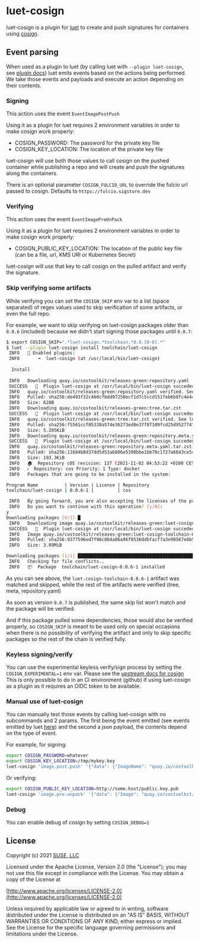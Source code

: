 # luet-cosign

luet-cosign is a plugin for [luet](https://luet-lab.github.io/docs/) to create and push signatures for containers using [cosign](https://github.com/sigstore/cosign).

## Event parsing

When used as a plugin to luet (by calling luet with `--plugin luet-cosign`, see [plugin docs](https://luet-lab.github.io/docs/docs/concepts/plugins-and-extensions/)) luet emits events based on the actions being performed.
We take those events and payloads and execute an action depending on their contents.


### Signing

This action uses the event `EventImagePostPush`

Using it as a plugin for luet requires 2 environment variables in order to make cosign work properly:

 - COSIGN_PASSWORD: The password for the private key file
 - COSIGN_KEY_LOCATION: The location of the private key file

luet-cosign will use both those values to call cosign on the pushed container while publishing a repo and will create and push the signatures along the containers.

There is an optional parameter `COSIGN_FULCIO_URL` to override the fulcio url passed to cosign. Defaults to `https://fulcio.sigstore.dev`


### Verifying

This action uses the event `EventImagePreUnPack`

Using it as a plugin for luet requires 2 environment variables in order to make cosign work properly:

- COSIGN_PUBLIC_KEY_LOCATION: The location of the public key file (can be a file, url, KMS URI or Kubernetes Secret)

luet-cosign will use that key to call cosign on the pulled artifact and verify the signature.


### Skip verifying some artifacts

While verifying you can set the `COSIGN_SKIP` env var to a list (space separated) of regex values used to skip verification of some artifacts, or even the full repo.

For example, we want to skip verifying on luet-cosign packages older than `0.0.6` (included) because we didn't start signing those packages until `0.0.7`:

```bash
$ export COSIGN_SKIP=".*luet-cosign.*toolchain.*0.0.[0-6].*"
$ luet --plugin luet-cosign install toolchain/luet-cosign 
 INFO   🍭 Enabled plugins:
 INFO   	➡  luet-cosign (at /usr/local/bin/luet-cosign)
           
  Install  
           
 INFO   Downloading quay.io/costoolkit/releases-green:repository.yaml                                     
 SUCCESS   🍭  Plugin luet-cosign at /usr/local/bin/luet-cosign succeded, state reported:                 
 INFO   quay.io/costoolkit/releases-green:repository.yaml verified. See luet-cosign logs for full info.   
 INFO   Pulled: sha256:de493f32c460cfbdd97258ecf1d7c5ccd151feb6b8fc4e44b2c098f222528fa5                   
 INFO   Size: 628B                                                                                        
 INFO   Downloading quay.io/costoolkit/releases-green:tree.tar.zst                                        
 SUCCESS   🍭  Plugin luet-cosign at /usr/local/bin/luet-cosign succeded, state reported:                 
 INFO   quay.io/costoolkit/releases-green:tree.tar.zst verified. See luet-cosign logs for full info.      
 INFO   Pulled: sha256:f5561ccf05338a574e36273ed0e37f07109fcd25d9527747ebcae3d54ed6c155                   
 INFO   Size: 5.205KiB                                                                                    
 INFO   Downloading quay.io/costoolkit/releases-green:repository.meta.yaml.tar.zst                        
 SUCCESS   🍭  Plugin luet-cosign at /usr/local/bin/luet-cosign succeded, state reported:                 
 INFO   quay.io/costoolkit/releases-green:repository.meta.yaml.tar.zst verified. See luet-cosign logs for full info.
 INFO   Pulled: sha256:11684b8d37dd5d53a6806e5390bbe1bb70c1f27a6643ce54707ab1e81344b567                   
 INFO   Size: 193.3KiB                                                                                    
 INFO   🏠  Repository cOS revision: 137 (2021-11-02 04:53:22 +0100 CET)                                  
 INFO   ℹ  Repository: cos Priority: 1 Type: docker                                                       
 INFO   Packages that are going to be installed in the system:                                            

Program Name          | Version | License | Repository
toolchain/luet-cosign | 0.0.6-1 |         | cos       

 INFO   By going forward, you are also accepting the licenses of the packages that you are going to install in your system.
 INFO   Do you want to continue with this operation? [y/N]: 
y
Downloading packages [0/1] █                                                                       0% | 0s
 INFO   Downloading image quay.io/costoolkit/releases-green:luet-cosign-toolchain-0.0.6-1                 
 SUCCESS   🍭  Plugin luet-cosign at /usr/local/bin/luet-cosign succeded, state reported:                 
 INFO   Image quay.io/costoolkit/releases-green:luet-cosign-toolchain-0.0.6-1 found in skip list (.*luet-cosign.*toolchain.*0.0.[0-6].*)
 INFO   Pulled: sha256:9377596ed7f98c084a86a96f0536ddbfacf7a3e90567e8b577745b602d4d6d3d                   
 INFO   Size: 3.09MiB                                                                                     

Downloading packages [1/1] █████████████████████████████████████████████████████████████████████ 100% | 1s
 INFO   Checking for file conflicts..
 INFO   📦  Package  toolchain/luet-cosign-0.0.6-1 installed 

```

As you can see above, the `luet-cosign-toolchain-0.0.6-1` artifact was matched and skipped, while the rest of the artifacts were verified (tree, meta, repository.yaml)

As soon as version `0.0.7` is published, the same skip list won't match and the package will be verified.

And if this package pulled some dependencies, those would also be verified properly, so `COSIGN_SKIP` is meant to be used only on special occasions when there is no possibility of verifying the artifact and only to skip specific packages so the rest of the chain is verified fully.



### Keyless signing/verify

You can use the experimental keyless verify/sign process by setting the `COSIGN_EXPERIMENTAL=1` env var.
Please see the [upstream docs for cosign](https://github.com/sigstore/cosign/blob/main/KEYLESS.md)
This is only possible to do in an CI environment (github) if using luet-cosign as a plugin as it requires an OIDC token to be available.

### Manual use of luet-cosign

You can manually test those events by calling luet-cosign with no subcommands and 2 params. The first being the event emitted (see events emitted by luet [here](https://github.com/mudler/luet/blob/master/pkg/api/core/bus/events.go)) and the second a json payload, the contents depend on the type of event.

For example, for signing:
```bash
export COSIGN_PASSWORD=whatever
export COSIGN_KEY_LOCATION=/tmp/mykey.key
luet-cosign 'image.post.push' '{"data": {"ImageName": "quay.io/costoolkit/releases-opensuse:systemd-boot-live-26"}}'
```

Or verifying:
```bash
export COSIGN_PUBLIC_KEY_LOCATION=http://some.host/public.key.pub
luet-cosign 'image.pre.unpack' '{"data": {"Image": "quay.io/costoolkit/releases-opensuse:systemd-boot-live-26"}}'
```

### Debug

You can enable debug of cosign by setting `COSIGN_DEBUG=1`


## License

Copyright (c) 2021 [SUSE, LLC](http://suse.com)

Licensed under the Apache License, Version 2.0 (the "License");
you may not use this file except in compliance with the License.
You may obtain a copy of the License at

[http://www.apache.org/licenses/LICENSE-2.0](http://www.apache.org/licenses/LICENSE-2.0)

Unless required by applicable law or agreed to in writing, software
distributed under the License is distributed on an "AS IS" BASIS,
WITHOUT WARRANTIES OR CONDITIONS OF ANY KIND, either express or implied.
See the License for the specific language governing permissions and
limitations under the License.